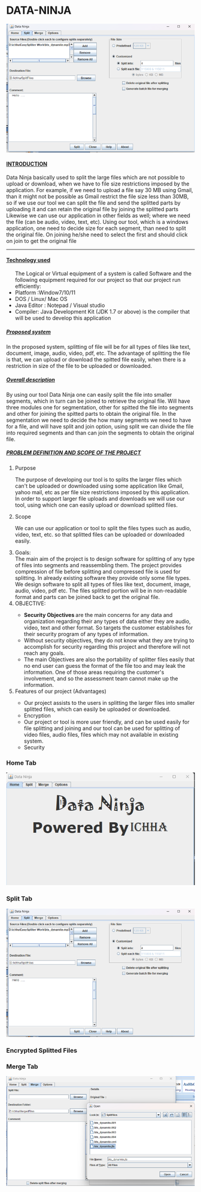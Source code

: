 # DATA-NINJA
<img src="https://github.com/ichhakumari/Data-Ninja/blob/main/split_tab.png" >
<h4><u>INTRODUCTION  </u></h4>
<p>Data Ninja basically used to split the large files which are not possible to upload or download, when we 
have to file size restrictions imposed by the application. For example, if we need to upload a file say 30 
MB using Gmail, than it might not be possible as Gmail restrict the file size less than 30MB, so if we use 
our tool we can split the file and send the splitted parts by uploading it and can retain the original file by 
joining the splitted parts Likewise we can use our application in other fields as well; where we need the 
file (can be audio, video, text, etc). Using our tool, which is a windows application, one need to decide 
size for each segment, than need to split the original file. On joining he/she need to select the first and 
should click on join to get the original file </p>
<hr>
<h4><u>Technology used </u></h4>
<ul>
  The Logical or Virtual equipment of a system is called Software and the following equipment required for our project so that our project run efficiently: 
  <li>Platform :Window7/10/11 </li>
  <li> DOS / Linux/ Mac OS </li>
  <li> Java Editor : Notepad / Visual studio</li>
  <li> Compiler: Java Development Kit (JDK 1.7 or above) is the compiler that will be used to develop this 
        application   </li>
</ul>


<h5><u> Proposed system</u></h5>
 <p>In the proposed system, splitting of file will be for all types of files like text, document, image, 
audio, video, pdf, etc. The advantage of splitting the file is that, we can upload or download the spitted 
file easily, when there is a restriction in size of the file to be
uploaded or downloaded. </p>

<h5><u>Overall description </u> </h5>
 <p> By using our tool Data Ninja one can easily split the file into smaller segments, which in turn can 
be joined to retrieve the original file. Will have three modules one for segmentation, other for spitted the 
file into segments and other for joining the spitted parts to obtain the original file. In the segmentation we 
need to decide the how many segments we need to have for a file, and will have split and join option, 
using split we can divide the file into required segments and than can join the segments to obtain the 
original file.  </p>


<h5><u>PROBLEM DEFINITION AND SCOPE OF THE PROJECT </u></h5> 
<ol>
 <li>Purpose </li>

  
 The purpose of developing our tool is to splits the larger files which can't be uploaded or 
downloaded using some application like Gmail, yahoo mail, etc as per file size restrictions 
imposed by this application. In order to support larger file uploads and downloads we will use our 
tool, using which one can easily upload or download splitted files. 


<li> Scope</li>

We can use our application or tool to split the files types such as audio, video, text,
etc. so that splitted files can be uploaded or downloaded easily.

<li> Goals:</li>
The main aim of the project is to design software for splitting of any type of files into segments and 
reassembling them. The project provides compression of file before splitting and compressed file is 
used for splitting. In already existing software they provide only some file types. We design software 
to split all types of files like text, document, image, audio, video, pdf etc. The files splitted portion 
will be in non-readable format and parts can be joined back to get the original file. 

<li> OBJECTIVE: </li>
<ul>
 <li><b>Security Objectives </b>are the main concerns for any data and organization regarding their any types 
of data either they are audio, video, text and other format. So targets the customer establishes for 
their security program of any types of information. </li>
<li> Without security objectives, they do not know what they are trying to accomplish for security 
regarding this project and therefore will not reach any goals. </li>
<li>The main Objectives are also the portability of splitter files easily that no end user can guess the 
format of the file too and may leak the information. One of those areas requiring the customer's 
involvement, and so the assessment team cannot make up the information.</li> 
</ul>

<li> Features of our project (Advantages)</li>
<ul>
<li> Our project assists to the users in splitting the larger files into smaller splitted files, which can
easily be uploaded or downloaded.</li> 
  <li> Encryption</li>
<li> Our project or tool is more user friendly, and can be used easily for file splitting and joining and 
our tool can be used for splitting of video files, audio files, files which may not available in 
existing system.</li>
<li>Security</li>
</ul>
</ol>
<h3>Home Tab</h3>
<img src="https://github.com/ichhakumari/Data-Ninja/blob/main/output_1.png">
<h3> Split Tab</h3>
<img src="https://github.com/ichhakumari/Data-Ninja/blob/main/split_tab.png">
<h3>Encrypted Splitted Files</h3>

<h3> Merge Tab</h3>
<img src="https://github.com/ichhakumari/Data-Ninja/blob/main/merge_tab.png">

